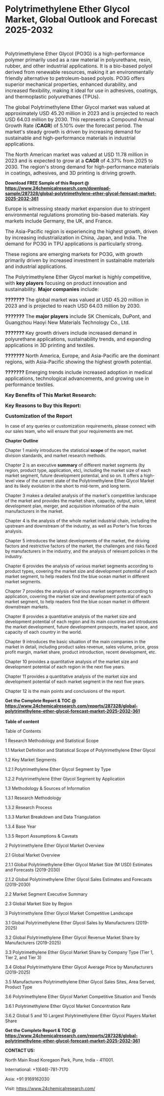 <h1>Polytrimethylene Ether Glycol Market, Global Outlook and Forecast 2025-2032</h1><br/><p><span style="font-size:16px">Polytrimethylene Ether Glycol (PO3G) is a high-performance polymer primarily used as a raw material in polyurethane, resin, rubber, and other industrial applications. It is a bio-based polyol derived from renewable resources, making it an environmentally friendly alternative to petroleum-based polyols. PO3G offers superior mechanical properties, enhanced durability, and increased flexibility, making it ideal for use in adhesives, coatings, and thermoplastic polyurethanes (TPUs).</span></p><p><span style="font-size:16px">The global Polytrimethylene Ether Glycol market was valued at approximately USD 45.20 million in 2023 and is projected to reach USD 64.03 million by 2030. This represents a Compound Annual Growth Rate (<strong>CAGR</strong>) of 5.10% over the forecast period. The market's steady growth is driven by increasing demand for sustainable and high-performance materials in industrial applications.</span></p><p><span style="font-size:16px">The North American market was valued at USD 11.78 million in 2023 and is expected to grow at a <strong>CAGR</strong> of 4.37% from 2025 to 2030. The region's strong demand for high-performance materials in coatings, adhesives, and 3D printing is driving growth.</span></p><div><b>Download FREE Sample of this Report @ <a href="https://www.24chemicalresearch.com/download-sample/287328/global-polytrimethylene-ether-glycol-forecast-market-2025-2032-361">https://www.24chemicalresearch.com/download-sample/287328/global-polytrimethylene-ether-glycol-forecast-market-2025-2032-361</a></b></div><p><span style="font-size:16px">Europe is witnessing steady market expansion due to stringent environmental regulations promoting bio-based materials. Key markets include Germany, the UK, and France.</span></p><p><span style="font-size:16px">The Asia-Pacific region is experiencing the highest growth, driven by increasing industrialization in China, Japan, and India. The demand for PO3G in TPU applications is particularly strong.</span></p><p><span style="font-size:16px">These regions are emerging markets for PO3G, with growth primarily driven by increased investment in sustainable materials and industrial applications.</span></p><p><span style="font-size:16px">The Polytrimethylene Ether Glycol market is highly competitive, with <strong>key players</strong> focusing on product innovation and sustainability. <strong>Major companies</strong> include:</span></p><p><span style="font-size:16px"><strong>??????? </strong>The global market was valued at USD 45.20 million in 2023 and is projected to reach USD 64.03 million by 2030.</span></p><p><span style="font-size:16px"><strong>??????? </strong>The <strong>major players</strong> include SK Chemicals, DuPont, and Guangzhou Haoyi New Materials Technology Co., Ltd.</span></p><p><span style="font-size:16px"><strong>??????? </strong>Key growth drivers include increased demand in polyurethane applications, sustainability trends, and expanding applications in 3D printing and textiles.</span></p><p><span style="font-size:16px"><strong>??????? </strong>North America, Europe, and Asia-Pacific are the dominant regions, with Asia-Pacific showing the highest growth potential.</span></p><p><span style="font-size:16px"><strong>??????? </strong>Emerging trends include increased adoption in medical applications, technological advancements, and growing use in performance textiles.</span></p><p><span style="font-size:16px"><strong>Key Benefits of This Market Research:</strong></span></p><p><span style="font-size:16px"><strong>Key <strong>Reasons to Buy</strong> this Report:</strong></span></p><p><span style="font-size:16px"><strong>Customization of the Report</strong></span></p><p>In case of any queries or customization requirements, please connect with our sales team, who will ensure that your requirements are met.</p><p><strong>Chapter Outline</strong></p><p>Chapter 1 mainly introduces the statistical <strong>scope</strong> of the report, market division standards, and market research methods.</p><p>Chapter 2 is an executive <strong>summary</strong> of different market segments (by region, product type, application, etc), including the market size of each market segment, future development potential, and so on. It offers a high-level view of the current state of the Polytrimethylene Ether Glycol Market and its likely evolution in the short to mid-term, and long term.</p><p>Chapter 3 makes a detailed analysis of the market's competitive landscape of the market and provides the market share, capacity, output, price, latest development plan, merger, and acquisition information of the main manufacturers in the market.</p><p>Chapter 4 is the analysis of the whole market industrial chain, including the upstream and downstream of the industry, as well as Porter's five forces analysis.</p><p>Chapter 5 introduces the latest developments of the market, the driving factors and restrictive factors of the market, the challenges and risks faced by manufacturers in the industry, and the analysis of relevant policies in the industry.</p><p>Chapter 6 provides the analysis of various market segments according to product types, covering the market size and development potential of each market segment, to help readers find the blue ocean market in different market segments.</p><p>Chapter 7 provides the analysis of various market segments according to application, covering the market size and development potential of each market segment, to help readers find the blue ocean market in different downstream markets.</p><p>Chapter 8 provides a quantitative analysis of the market size and development potential of each region and its main countries and introduces the market development, future development prospects, market space, and capacity of each country in the world.</p><p>Chapter 9 introduces the basic situation of the main companies in the market in detail, including product sales revenue, sales volume, price, gross profit margin, market share, product introduction, recent development, etc.</p><p>Chapter 10 provides a quantitative analysis of the market size and development potential of each region in the next five years.</p><p>Chapter 11 provides a quantitative analysis of the market size and development potential of each market segment in the next five years.</p><p>Chapter 12 is the main points and conclusions of the report.</p><div><b>Get the Complete Report & TOC @ <a href="https://www.24chemicalresearch.com/reports/287328/global-polytrimethylene-ether-glycol-forecast-market-2025-2032-361">https://www.24chemicalresearch.com/reports/287328/global-polytrimethylene-ether-glycol-forecast-market-2025-2032-361</a></b></div><br><b>Table of content</b><p>Table of Contents<br />
 
 1 Research Methodology and Statistical Scope<br />
 
 1.1 Market Definition and Statistical Scope of Polytrimethylene Ether Glycol<br />
 
 1.2 Key Market Segments<br />
 
 1.2.1 Polytrimethylene Ether Glycol Segment by Type<br />
 
 1.2.2 Polytrimethylene Ether Glycol Segment by Application<br />
 
 1.3 Methodology & Sources of Information<br />
 
 1.3.1 Research Methodology<br />
 
 1.3.2 Research Process<br />
 
 1.3.3 Market Breakdown and Data Triangulation<br />
 
 1.3.4 Base Year<br />
 
 1.3.5 Report Assumptions & Caveats<br />
 
 2 Polytrimethylene Ether Glycol Market Overview<br />
 
 2.1 Global Market Overview<br />
 
 2.1.1 Global Polytrimethylene Ether Glycol Market Size (M USD) Estimates and Forecasts (2019-2030)<br />
 
 2.1.2 Global Polytrimethylene Ether Glycol Sales Estimates and Forecasts (2019-2030)<br />
 
 2.2 Market Segment Executive Summary<br />
 
 2.3 Global Market Size by Region<br />
 
 3 Polytrimethylene Ether Glycol Market Competitive Landscape<br />
 
 3.1 Global Polytrimethylene Ether Glycol Sales by Manufacturers (2019-2025)<br />
 
 3.2 Global Polytrimethylene Ether Glycol Revenue Market Share by Manufacturers (2019-2025)<br />
 
 3.3 Polytrimethylene Ether Glycol Market Share by Company Type (Tier 1, Tier 2, and Tier 3)<br />
 
 3.4 Global Polytrimethylene Ether Glycol Average Price by Manufacturers (2019-2025)<br />
 
 3.5 Manufacturers Polytrimethylene Ether Glycol Sales Sites, Area Served, Product Type<br />
 
 3.6 Polytrimethylene Ether Glycol Market Competitive Situation and Trends<br />
 
 3.6.1 Polytrimethylene Ether Glycol Market Concentration Rate<br />
 
 3.6.2 Global 5 and 10 Largest Polytrimethylene Ether Glycol Players Market Share <br><div><b>Get the Complete Report & TOC @ <a href="https://www.24chemicalresearch.com/reports/287328/global-polytrimethylene-ether-glycol-forecast-market-2025-2032-361">https://www.24chemicalresearch.com/reports/287328/global-polytrimethylene-ether-glycol-forecast-market-2025-2032-361</a></b></div></p>
 
 <b>CONTACT US:</b><br>
 
 North Main Road Koregaon Park, Pune, India - 411001.<br/>
 
 International: +1(646)-781-7170<br/>
 
 Asia: +91 9169162030<br/>
 
 Visit: <a href="https://www.24chemicalresearch.com/">https://www.24chemicalresearch.com/</a>
 
 <br>